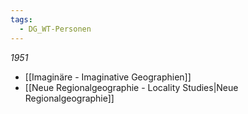 ```yaml
---
tags:
  - DG_WT-Personen
---
```


*1951*

- [[Imaginäre - Imaginative Geographien]]
- [[Neue Regionalgeographie - Locality Studies|Neue Regionalgeographie]]
